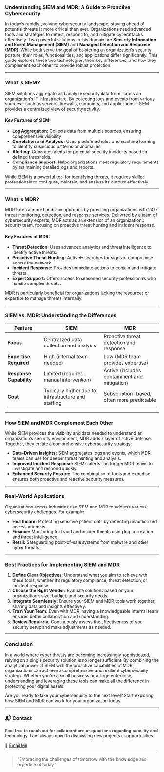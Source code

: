 
### **Understanding SIEM and MDR: A Guide to Proactive Cybersecurity**

In today’s rapidly evolving cybersecurity landscape, staying ahead of potential threats is more critical than ever. Organizations need advanced tools and strategies to detect, respond to, and mitigate cyberattacks effectively. Two powerful solutions in this domain are **Security Information and Event Management (SIEM)** and **Managed Detection and Response (MDR)**. While both serve the goal of bolstering an organization’s security posture, their roles, functionalities, and applications differ significantly. This guide explores these two technologies, their key differences, and how they complement each other to provide robust protection.

---

### **What is SIEM?**
SIEM solutions aggregate and analyze security data from across an organization’s IT infrastructure. By collecting logs and events from various sources—such as servers, firewalls, endpoints, and applications—SIEM provides a centralized view of security activity.

#### **Key Features of SIEM:**
- **Log Aggregation:** Collects data from multiple sources, ensuring comprehensive visibility.
- **Correlation and Analysis:** Uses predefined rules and machine learning to identify suspicious patterns or anomalies.
- **Alerting:** Generates alerts for potential security incidents based on defined thresholds.
- **Compliance Support:** Helps organizations meet regulatory requirements by maintaining detailed logs and reports.

While SIEM is a powerful tool for identifying threats, it requires skilled professionals to configure, maintain, and analyze its outputs effectively.

---

### **What is MDR?**
MDR takes a more hands-on approach by providing organizations with 24/7 threat monitoring, detection, and response services. Delivered by a team of cybersecurity experts, MDR acts as an extension of an organization’s security team, focusing on proactive threat hunting and incident response.

#### **Key Features of MDR:**
- **Threat Detection:** Uses advanced analytics and threat intelligence to identify active threats.
- **Proactive Threat Hunting:** Actively searches for signs of compromise across the network.
- **Incident Response:** Provides immediate actions to contain and mitigate threats.
- **Expert Support:** Offers access to seasoned security professionals who handle complex threats.

MDR is particularly beneficial for organizations lacking the resources or expertise to manage threats internally.

---

### **SIEM vs. MDR: Understanding the Differences**

| Feature               | SIEM                                   | MDR                                   |
|-----------------------|----------------------------------------|---------------------------------------|
| **Focus**            | Centralized data collection and analysis | Proactive threat detection and response |
| **Expertise Required** | High (internal team needed)            | Low (MDR team provides expertise)     |
| **Response Capability** | Limited (requires manual intervention) | Active (includes containment and mitigation) |
| **Cost**              | Typically higher due to infrastructure and staffing | Subscription-based, often more predictable |

---

### **How SIEM and MDR Complement Each Other**
While SIEM provides the visibility and data needed to understand an organization’s security environment, MDR adds a layer of active defense. Together, they create a comprehensive cybersecurity strategy:
- **Data-Driven Insights:** SIEM aggregates logs and events, which MDR teams can use for deeper threat hunting and analysis.
- **Improved Incident Response:** SIEM’s alerts can trigger MDR teams to investigate and respond quickly.
- **Enhanced Security Posture:** The combination of tools and expertise ensures both proactive and reactive security measures.

---

### **Real-World Applications**
Organizations across industries use SIEM and MDR to address various cybersecurity challenges. For example:
- **Healthcare:** Protecting sensitive patient data by detecting unauthorized access attempts.
- **Finance:** Monitoring for fraud and insider threats using log correlation and threat intelligence.
- **Retail:** Safeguarding point-of-sale systems from malware and other cyber threats.

---

### **Best Practices for Implementing SIEM and MDR**
1. **Define Clear Objectives:** Understand what you aim to achieve with these tools, whether it’s regulatory compliance, threat detection, or incident response.
2. **Choose the Right Vendor:** Evaluate solutions based on your organization’s size, budget, and security needs.
3. **Integrate Seamlessly:** Ensure your SIEM and MDR tools work together, sharing data and insights effectively.
4. **Train Your Team:** Even with MDR, having a knowledgeable internal team ensures better collaboration and understanding.
5. **Review Regularly:** Continuously assess the effectiveness of your security setup and make adjustments as needed.

---

### **Conclusion**
In a world where cyber threats are becoming increasingly sophisticated, relying on a single security solution is no longer sufficient. By combining the analytical power of SIEM with the proactive capabilities of MDR, organizations can achieve a comprehensive and resilient cybersecurity strategy. Whether you’re a small business or a large enterprise, understanding and leveraging these tools can make all the difference in protecting your digital assets.

Are you ready to take your cybersecurity to the next level? Start exploring how SIEM and MDR can work for your organization today.

---

### 📬 Contact
Feel free to reach out for collaborations or questions regarding security and technology. I am always open to discussing new projects or opportunities.

📧 [Email Me](mailto:mrR0b1nIT@pm.me)

---

> "Embracing the challenges of tomorrow with the knowledge and expertise of today."
